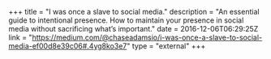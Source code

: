 +++
title = "I was once a slave to social media."
description = "An essential guide to intentional presence. How to maintain your presence in social media without sacrificing what’s important."
date = 2016-12-06T06:29:25Z
link = "https://medium.com/@chaseadamsio/i-was-once-a-slave-to-social-media-ef00d8e39c06#.4yg8ko3e7"
type = "external"
+++
